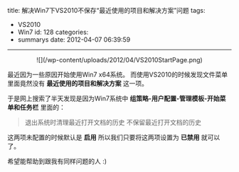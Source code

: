 title: 解决Win7下VS2010不保存“最近使用的项目和解决方案”问题
tags:
  - VS2010
  - Win7
id: 128
categories:
  - summarys
date: 2012-04-07 06:39:59
---

<center>![](/wp-content/uploads/2012/04/VS2010StartPage.png)</center>

最近因为一些原因开始使用Win7 x64系统。
而使用VS2010的时候发现文件菜单里面竟然没有 **最近使用的项目和解决方案** 这一项。

于是网上搜索了半天发现是因为Win7系统中 **组策略-用户配置-管理模板-开始菜单和任务栏** 里面的：

> 退出系统时清理最近打开文档的历史
>   不保留最近打开文档的历史

这两项未配置的时候默认是 **启用**
所以我们只要将这两项设置为 **已禁用** 就可以了。

希望能帮助到跟我有同样问题的人 :)
